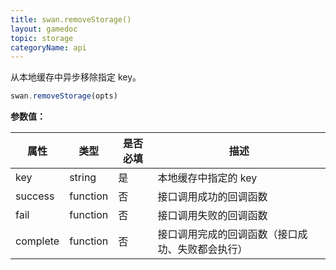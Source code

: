 ```yaml
---
title: swan.removeStorage()
layout: gamedoc
topic: storage
categoryName: api
---
```


从本地缓存中异步移除指定 key。

```js
swan.removeStorage(opts)
```

**参数值：**

|属性|类型|是否必填|描述|
|-|-|-|-|
|key|string|是|本地缓存中指定的 key|
|success|function|否|接口调用成功的回调函数|
|fail|function|否|接口调用失败的回调函数|
|complete|function|否|接口调用完成的回调函数（接口成功、失败都会执行）|
